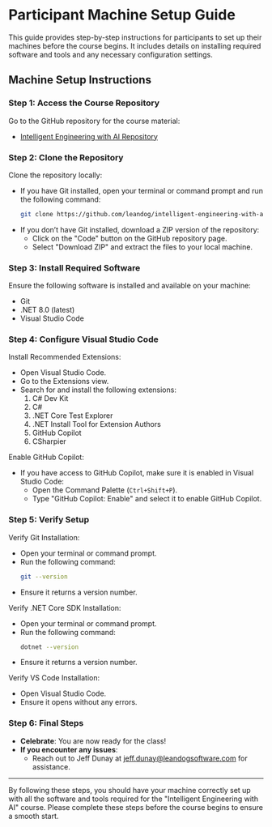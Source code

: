 # Participant Machine Setup Guide

This guide provides step-by-step instructions for participants to set up their machines before the course begins. It includes details on installing required software and tools and any necessary configuration settings.

## Machine Setup Instructions

### Step 1: Access the Course Repository

Go to the GitHub repository for the course material:

- [Intelligent Engineering with AI Repository](https://github.com/leandog/intelligent-engineering-with-ai)

### Step 2: Clone the Repository

Clone the repository locally:

- If you have Git installed, open your terminal or command prompt and run the following command:
  ```sh
  git clone https://github.com/leandog/intelligent-engineering-with-ai.git
  ```
- If you don’t have Git installed, download a ZIP version of the repository:
  - Click on the "Code" button on the GitHub repository page.
  - Select "Download ZIP" and extract the files to your local machine.

### Step 3: Install Required Software

Ensure the following software is installed and available on your machine:

- Git
- .NET 8.0 (latest)
- Visual Studio Code

### Step 4: Configure Visual Studio Code

Install Recommended Extensions:

- Open Visual Studio Code.
- Go to the Extensions view.
- Search for and install the following extensions:
  1. C# Dev Kit
  2. C#
  3. .NET Core Test Explorer
  4. .NET Install Tool for Extension Authors
  5. GitHub Copilot
  6. CSharpier

Enable GitHub Copilot:

- If you have access to GitHub Copilot, make sure it is enabled in Visual Studio Code:
  - Open the Command Palette (`Ctrl+Shift+P`).
  - Type "GitHub Copilot: Enable" and select it to enable GitHub Copilot.

### Step 5: Verify Setup

Verify Git Installation:

- Open your terminal or command prompt.
- Run the following command:
  ```sh
  git --version
  ```
- Ensure it returns a version number.

Verify .NET Core SDK Installation:

- Open your terminal or command prompt.
- Run the following command:
  ```sh
  dotnet --version
  ```
- Ensure it returns a version number.

Verify VS Code Installation:

- Open Visual Studio Code.
- Ensure it opens without any errors.

### Step 6: Final Steps

- **Celebrate**: You are now ready for the class!
- **If you encounter any issues**:
  - Reach out to Jeff Dunay at [jeff.dunay@leandogsoftware.com](mailto:jeff.dunay@leandogsoftware.com) for assistance.

---

By following these steps, you should have your machine correctly set up with all the software and tools required for the "Intelligent Engineering with AI" course. Please complete these steps before the course begins to ensure a smooth start.

